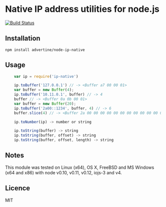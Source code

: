 Native IP address utilities for node.js
=======================================

[![Build Status][BS img]][Build Status]

Installation
------------

    npm install advertine/node-ip-native

Usage
-----

```js
    var ip = require('ip-native')

    ip.toBuffer('127.0.0.1') // -> <Buffer a7 00 00 01>
    var buffer = new Buffer(4);
    ip.toBuffer('10.11.0.1', buffer) // -> 4
    buffer // -> <Buffer 0a 0b 00 01>
    var buffer = new Buffer(20);
    ip.toBuffer('2a00::1234', buffer, 4) // -> 6
    buffer.slice(4) // -> <Buffer 2a 00 00 00 00 00 00 00 00 00 00 00 00 00 12 34>

    ip.toNumber(ip) -> number or string

    ip.toString(buffer) -> string
    ip.toString(buffer, offset) -> string
    ip.toString(buffer, offset, length) -> string

```


Notes
-----

This module was tested on Linux (x64), OS X, FreeBSD and MS Windows (x64 and x86) with
node v0.10, v0.11, v0.12, iojs-3 and v4.

Licence
-------

MIT

[Build Status]: https://travis-ci.org/advertine/node-ip-native
[BS img]: https://travis-ci.org/advertine/node-ip-native.svg
